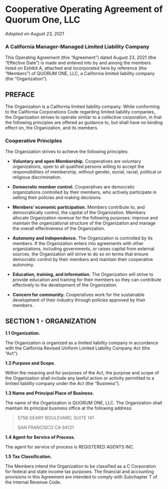 # Cooperative Operating Agreement of Quorum One, LLC
*Adopted on August 23, 2021*

### A California Manager-Managed Limited Liability Company

This Operating Agreement (this “Agreement”) dated August 23, 2021 (the “Effective Date”) is  made and entered into by and among the members listed on Exhibit A, attached and incorporated  here by reference (the “Members”) of QUORUM ONE, LLC, a California limited liability  company (the “Organization”). 

## PREFACE
The Organization is a California limited liability company. While conforming to the California  Corporations Code regarding limited liability companies, the Organization strives to operate  similar to a collective corporation, in that the following principles are offered as guidance to, but  shall have no binding effect on, the Organization, and its members. 

### Cooperative Principles
The Organization strives to achieve the following principles:
- **Voluntary and open Membership.** Cooperatives are voluntary organizations, open to  all qualified persons willing to accept the responsibilities of membership, without  gender, social, racial, political or religious discrimination.

- **Democratic member control.** Cooperatives are democratic organizations controlled by  their members, who actively participate in setting their policies and making decisions.

- **Members’ economic participation.** Members contribute to, and democratically control,  the capital of the Organization. Members allocate Organization revenue for the  following purposes: improve and maintain the organizational structure of the  Organization and manage the overall effectiveness of the Organization.

- **Autonomy and independence.** The Organization is controlled by its members. If the  Organization enters into agreements with other organizations, including governments, or  raises capital from external sources, the Organization will strive to do so on terms that  ensure democratic control by their members and maintain their cooperative autonomy.

- **Education, training, and information.** The Organization will strive to provide  education and training for their members so they can contribute effectively to the  development of the Organization.

- **Concern for community.** Cooperatives work for the sustainable development of their  industry through policies approved by their members. 

## SECTION 1 - ORGANIZATION

**1.1 Organization.** 

The Organization is organized as a limited liability company in accordance  with the California Revised Uniform Limited Liability Company Act (the “Act”). 

**1.2 Purpose and Scope.** 

Within the meaning and for purposes of the Act, the purpose and  scope of the Organization shall include any lawful action or activity permitted to a limited  liability company under the Act (the “Business”). 

**1.3 Name and Principal Place of Business.** 

The name of the Organization is QUORUM ONE,  LLC. The Organization shall maintain its principal business office at the following address:

>5758 GEARY BOULEVARD, SUITE 141
>
>SAN FRANCISCO CA 94121 

**1.4 Agent for Service of Process.** 

The agent for service of process is REGISTERED  AGENTS INC. 

**1.5 Tax Classification.** 

The Members intend the Organization to be classified as a C Corporation for federal and state income tax purposes. The financial and accounting  provisions in this Agreement are intended to comply with Subchapter T of the Internal  Revenue Code. 

